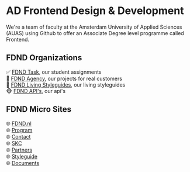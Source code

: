 # AD Frontend Design & Development

We're a team of faculty at the Amsterdam University of Applied Sciences (AUAS) using Github to offer an Associate Degree level programme called Frontend.

## FDND Organizations

✅ [FDND Task](https://github.com/fdnd-task), our student assignments  
🚧 [FDND Agency](https://github.com/fdnd-agency), our projects for real customers   
🎨 [FDND Living Styleguides](https://github.com/fdnd-styleguides), our living styleguides    
🐵 [FDND API's](https://github.com/fdnd-apis), our api's  

## FDND Micro Sites
🌐 [FDND.nl](https://fdnd.nl/)   
🌐 [Program](https://programma.fdnd.nl/)  
🌐 [Contact](https://contact.fdnd.nl/)  
🌐 [SKC](https://skc.fdnd.nl/)  
🌐 [Partners](https://partners.fdnd.nl/)  
🌐 [Styleguide](https://styleguide.fdnd.nl/)  
🌐 [Documents](https://docs.fdnd.nl/)



